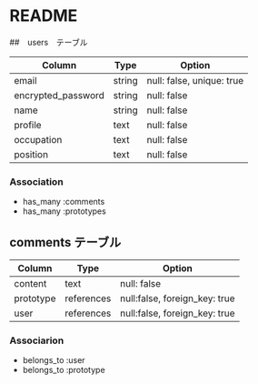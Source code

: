 # README

##　users　テーブル

| Column             | Type      |  Option                   |
|--------------------|-----------|---------------------------|
| email              | string    | null: false, unique: true |
| encrypted_password | string    | null: false               |
| name               | string    | null: false               |
| profile            | text      | null: false               |
| occupation         | text      | null: false               |
| position           | text      | null: false               |

### Association

- has_many :comments
- has_many :prototypes


## comments テーブル

| Column    | Type       | Option                        |
|-----------|------------|-------------------------------|
| content   | text       | null: false                   |
| prototype | references | null:false, foreign_key: true |
| user      | references | null:false, foreign_key: true |

### Associarion

- belongs_to :user
- belongs_to :prototype
